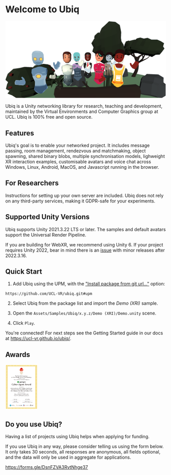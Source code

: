 
# Welcome to Ubiq

![Picture of Avatars Waving](Documentation/docs/images/0f1c2fc3-2615-4f15-93c4-7533af6697eb.png)

Ubiq is a Unity networking library for research, teaching and development, maintained by the Virtual Environments and Computer Graphics group at UCL.
Ubiq is 100% free and open source.

## Features

Ubiq's goal is to enable your networked project. It includes message passing, room management, rendezvous and matchmaking, object spawning, shared binary blobs, multiple synchronisation models, lighweight XR interaction examples, customisable avatars and voice chat across Windows, Linux, Android, MacOS, and Javascript running in the browser.

## For Researchers

Instructions for setting up your own server are included. Ubiq does not rely on any third-party services, making it GDPR-safe for your experiments.

## Supported Unity Versions

Ubiq supports Unity 2021.3.22 LTS or later. The samples and default avatars support the Universal Render Pipeline. 

If you are building for WebXR, we recommend using Unity 6. If your project requires Unity 2022, bear in mind there is an [issue](https://github.com/De-Panther/unity-webxr-export/issues/367) with minor releases after 2022.3.16.

## Quick Start

1. Add Ubiq using the UPM, with the ["Install package from git url..."]((https://docs.unity3d.com/Manual/upm-ui-giturl.html)) option:
```
https://github.com/UCL-VR/ubiq.git#upm
```

2. Select Ubiq from the package list and import the *Demo (XRI)* sample.

3. Open the `Assets/Samples/Ubiq/x.y.z/Demo (XRI)/Demo.unity` scene.

4. Click `Play`.

You're connected! For next steps see the Getting Started guide in our docs at https://ucl-vr.github.io/ubiq/.

## Awards

<img src="Documentation/docs/images/8e9dfe00-e9d5-4980-8373-e264c7f4c1e1.png" width=20%/>

## Do you use Ubiq?

Having a list of projects using Ubiq helps when applying for funding.

If you use Ubiq in any way, please consider telling us using the form below. It only takes 30 seconds, all responses are anonymous, all fields optional, and the data will only be used in aggregate for applications.

https://forms.gle/DsnFZVA3RvtNhge37

